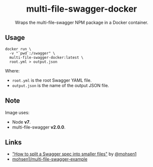 <h1 align="center">multi-file-swagger-docker</h1>

<p align="center">
  Wraps the multi-file-swagger NPM package in a Docker container.
</p>

## Usage

```
docker run \
  -v "`pwd`:/swagger" \
  multi-file-swagger-docker:latest \
  root.yml > output.json
```

Where:

- `root.yml` is the root Swagger YAML file.
- `output.json` is the name of the output JSON file.

## Note

Image uses:

- Node **v7**.
- multi-file-swagger **v2.0.0**.

## Links

- ["How to split a Swagger spec into smaller files"](http://azimi.me/2015/07/16/split-swagger-into-smaller-files.html) by [@mohsen1](https://github.com/mohsen1)
- [mohsen1/multi-file-swagger-example](https://github.com/mohsen1/multi-file-swagger-example)